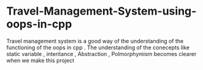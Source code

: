 # Travel-Management-System-using-oops-in-cpp
Travel management system is a good way of the understanding of the functioning of the oops in cpp . The understanding of the conecepts like static variable , interitance , Abstraction , Polmorphymism becomes clearer when we make this project 
